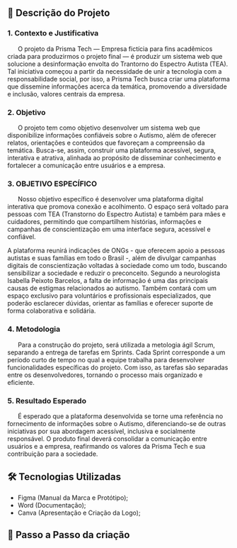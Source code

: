 ## 📌 Descrição do Projeto

### 1. Contexto e Justificativa
&nbsp;&nbsp;&nbsp;&nbsp;&nbsp; O projeto da Prisma Tech — Empresa fictícia para fins acadêmicos criada para produzirmos o projeto final — é produzir um sistema web que solucione a desinformação envolta do Trantorno do Espectro Autista (TEA). Tal iniciativa começou a partir da necessidade de unir a tecnologia com a responsabilidade social, por isso, a Prisma Tech busca criar uma plataforma que dissemine informações acerca da temática, promovendo a diversidade e inclusão, valores centrais da empresa.

### 2. Objetivo
&nbsp;&nbsp;&nbsp;&nbsp;&nbsp; O projeto tem como objetivo desenvolver um sistema web que disponibilize informações confiáveis sobre o Autismo, além de oferecer relatos, orientações e conteúdos que favoreçam a compreensão da temática. Busca-se, assim, construir uma plataforma acessível, segura, interativa e atrativa, alinhada ao propósito de disseminar conhecimento e fortalecer a comunicação entre usuários e a empresa.

### 3. OBJETIVO ESPECÍFICO
&nbsp;&nbsp;&nbsp;&nbsp;&nbsp;  Nosso objetivo específico é desenvolver uma plataforma digital interativa que promova conexão e acolhimento. O espaço será voltado para pessoas com TEA (Transtorno do Espectro Autista) e também para mães e cuidadores, permitindo que compartilhem histórias, informações e campanhas de conscientização em uma interface segura, acessível e confiável.

A plataforma reunirá indicações de ONGs - que oferecem apoio a pessoas autistas e suas famílias em todo o Brasil -, além de divulgar campanhas digitais de conscientização voltadas à sociedade como um todo, buscando sensibilizar a sociedade e reduzir o preconceito. Segundo a neurologista Isabella Peixoto Barcelos, a falta de informação é uma das principais causas de estigmas relacionados ao autismo. Também contará com um espaço exclusivo para voluntários e profissionais especializados, que poderão esclarecer dúvidas, orientar as famílias e oferecer suporte de forma colaborativa e solidária.

### 4. Metodologia 
&nbsp;&nbsp;&nbsp;&nbsp;&nbsp; Para a construção do projeto, será utilizada a metologia ágil Scrum, separando a entrega de tarefas em Sprints. Cada Sprint corresponde a um período curto de tempo no qual a equipe trabalha para desenvolver funcionalidades específicas do projeto. Com isso, as tarefas são separadas entre os desenvolvedores, tornando o processo mais organizado e eficiente.

### 5. Resultado Esperado
&nbsp;&nbsp;&nbsp;&nbsp;&nbsp; É esperado que a plataforma desenvolvida se torne uma referência no fornecimento de informações sobre o Autismo, diferenciando-se de outras iniciativas por sua abordagem acessível, inclusiva e socialmente responsável. O produto final deverá consolidar a comunicação entre usuários e a empresa, reafirmando os valores da Prisma Tech e sua contribuição para a sociedade.

## 🛠 Tecnologias Utilizadas

* Figma (Manual da Marca e Protótipo);
* Word (Documentação);
* Canva (Apresentação e Criação da Logo);

## 📁 Passo a Passo da criação

### 
